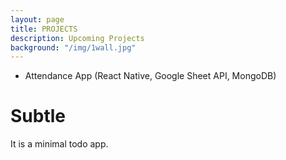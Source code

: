```yaml
---
layout: page
title: PROJECTS
description: Upcoming Projects
background: "/img/1wall.jpg"
---
```


- Attendance App (React Native, Google Sheet API, MongoDB)

# Subtle
It is a minimal todo app. 
